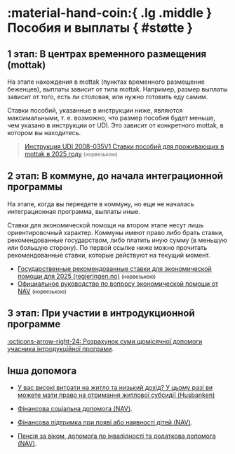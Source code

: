 # :material-hand-coin:{ .lg .middle } Пособия и выплаты { #støtte }

## 1 этап: В центрах временного размещения (mottak)

На этапе нахождения в mottak (пунктах временного размещение беженцев), выплаты зависит от типа mottak. Например, размер выплаты зависит от того, есть ли столовая, или нужно готовить еду самим. 

Ставки пособий, указанные в инструкции ниже, являются максимальными, т. е. возможно, что размер пособия будет меньше, чем указано в инструкции от UDI. Это зависит от конкретного mottak, в котором вы находитесь. 

> [Инструкция UDI 2008-035V1 Ставки пособий для проживающих в mottak в 2025 году](https://www.udiregelverk.no/rettskilder/udi-retningslinjer/udi-2008-035/udi-2008-035v1/) <small>(норвезькою)</small>

## 2 этап: В коммуне, __до__ начала интеграционной программы

На этапе, когда вы переедете в коммуну, но еще не началась интеграционная программа, выплаты иные. 

Ставки для экономической помощи на втором этапе несут лишь ориентировочный характер. Коммуны имеют право либо брать ставки, рекомендованные государством, либо платить иную сумму (в меньшую или большую сторону). По первой ссылке ниже можно прочитать рекомендованные ставки, которые действуют на текущий момент.

- [Государственные рекомендованные ставки для экономической помощи для 2025 (regjeringen.no)](https://www.regjeringen.no/no/dokumenter/rundskriv-a-22024-statlege-rettleiande-retningslinjer-for-okonomisk-stonad-for-2025/id3080792/)  <small>(норвезькою)</small> 
- [Официальное руководство по вопросу экономической помощи от NAV](https://www.statsforvalteren.no/siteassets/fm-agder/bilder-agder/helse-omsorg-og-sosialtjenester-bilder/sosiale-tjenester/ny-veileder-om-okonomisk-stonad-etter-sosialtjenesteloven.pdf) <small>(норвезькою)</small> 

## 3 этап: При участии в интродукционной программе

[:octicons-arrow-right-24: Розрахунок суми щомісячної допомоги учасника інтродукційної програми](introduksjonsprogram.md/#stonad).

## Інша допомога

- [У вас високі витрати на житло та низький дохід? У цьому разі ви можете мати право на отримання житлової субсидії (Husbanken)](https://nedlasting.husbanken.no/Filer/9e6u.pdf)

- [Фінансова соціальна допомога (NAV)](https://www.nav.no/ukraina/uk#okonomisk-sosialhjelp-ua).

- [Фінансова підтримка при появі або наявності дітей (NAV)](https://www.nav.no/ukraina/uk#pengestotte-barn-ua).

- [Пенсія за віком, допомога по інвалідності та додаткова допомога (NAV)](https://www.nav.no/ukraina/uk#alderpensjon-uforetrygd-og-supplerende-stonad-ua).